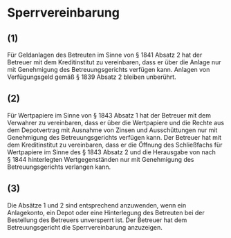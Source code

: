 # Sperrvereinbarung



## (1)

 Für Geldanlagen des Betreuten im Sinne von § 1841 Absatz 2 hat der Betreuer mit dem Kreditinstitut zu vereinbaren, dass er über die Anlage nur mit Genehmigung des Betreuungsgerichts verfügen kann. Anlagen von Verfügungsgeld gemäß § 1839 Absatz 2 bleiben unberührt.

## (2)

 Für Wertpapiere im Sinne von § 1843 Absatz 1 hat der Betreuer mit dem Verwahrer zu vereinbaren, dass er über die Wertpapiere und die Rechte aus dem Depotvertrag mit Ausnahme von Zinsen und Ausschüttungen nur mit Genehmigung des Betreuungsgerichts verfügen kann. Der Betreuer hat mit dem Kreditinstitut zu vereinbaren, dass er die Öffnung des Schließfachs für Wertpapiere im Sinne des § 1843 Absatz 2 und die Herausgabe von nach § 1844 hinterlegten Wertgegenständen nur mit Genehmigung des Betreuungsgerichts verlangen kann.

## (3)

 Die Absätze 1 und 2 sind entsprechend anzuwenden, wenn ein Anlagekonto, ein Depot oder eine Hinterlegung des Betreuten bei der Bestellung des Betreuers unversperrt ist. Der Betreuer hat dem Betreuungsgericht die Sperrvereinbarung anzuzeigen. 

